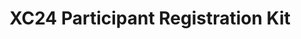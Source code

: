 ---
title: XC24 Participant Registration Kit
redirect_to: https://drive.google.com/drive/folders/1PcaDO-nsaI3J5wcqoVjFvy_l_7d3nchv
redirect_from: 
  - /XC24ParticipantRegKit
  - /xc24participantregkit
---